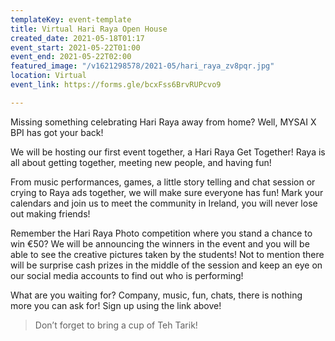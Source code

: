 ```yaml
---
templateKey: event-template
title: Virtual Hari Raya Open House
created_date: 2021-05-18T01:17
event_start: 2021-05-22T01:00
event_end: 2021-05-22T02:00
featured_image: "/v1621298578/2021-05/hari_raya_zv8pqr.jpg"
location: Virtual
event_link: https://forms.gle/bcxFss6BrvRUPcvo9

---
```

Missing something celebrating Hari Raya away from home? Well, MYSAI X BPI has got your back! 

We will be hosting our first event together, a Hari Raya Get Together! Raya is all about getting together, meeting new people, and having fun!

From music performances, games, a little story telling and chat session or crying to Raya ads together, we will make sure everyone has fun! Mark your calendars and join us to meet the community in Ireland, you will never lose out making friends!

Remember the Hari Raya Photo competition where you stand a chance to win €50? We will be announcing the winners in the event and you will be able to see the creative pictures taken by the students! Not to mention there will be surprise cash prizes in the middle of the session and keep an eye on our social media accounts to find out who is performing!

What are you waiting for? Company, music, fun, chats, there is nothing more you can ask for! Sign up using the link above!

> Don’t forget to bring a cup of Teh Tarik!